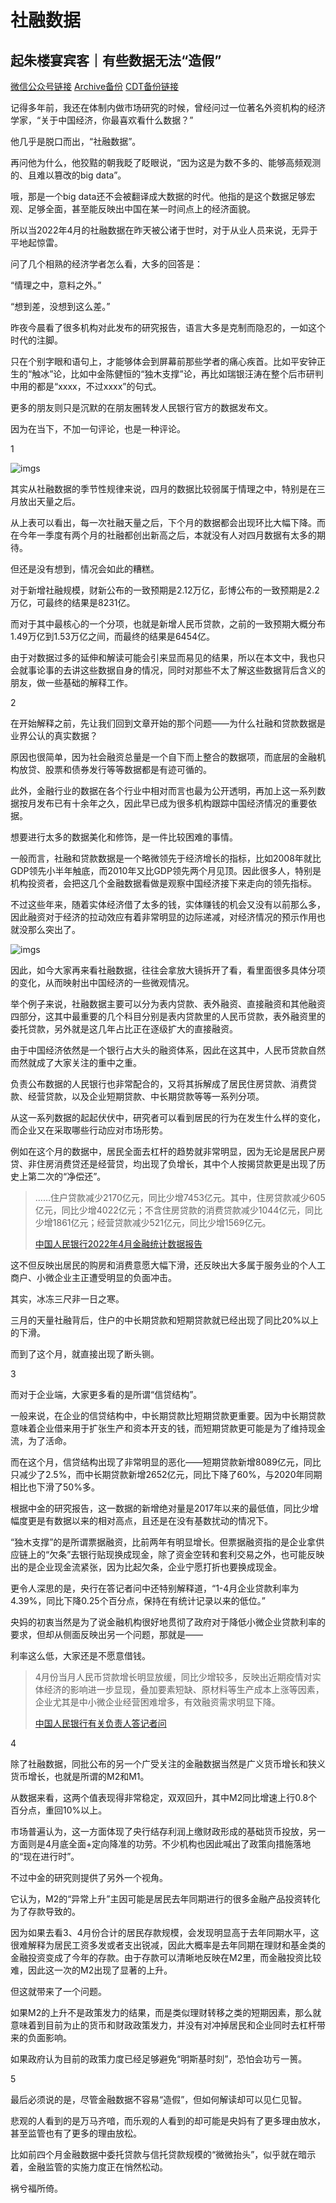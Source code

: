 # 社融数据

## 起朱楼宴宾客｜有些数据无法“造假”

[微信公众号链接](https://mp.weixin.qq.com/s/w7kokKFru03_W5eiGC9fyg) [Archive备份](https://archive.ph/49QBW) [CDT备份链接](https://chinadigitaltimes.net/chinese/681339.html)

记得多年前，我还在体制内做市场研究的时候，曾经问过一位著名外资机构的经济学家，“关于中国经济，你最喜欢看什么数据？”

他几乎是脱口而出，“社融数据”。

再问他为什么，他狡黠的朝我眨了眨眼说，“因为这是为数不多的、能够高频观测的、且难以篡改的big data”。

哦，那是一个big data还不会被翻译成大数据的时代。他指的是这个数据足够宏观、足够全面，甚至能反映出中国在某一时间点上的经济面貌。

所以当2022年4月的社融数据在昨天被公诸于世时，对于从业人员来说，无异于平地起惊雷。

问了几个相熟的经济学者怎么看，大多的回答是：

“情理之中，意料之外。”

“想到差，没想到这么差。”

昨夜今晨看了很多机构对此发布的研究报告，语言大多是克制而隐忍的，一如这个时代的注脚。

只在个别字眼和语句上，才能够体会到屏幕前那些学者的痛心疾首。比如平安钟正生的“触冰”论，比如中金陈健恒的“独木支撑”论，再比如瑞银汪涛在整个后市研判中用的都是“xxxx，不过xxxx”的句式。

更多的朋友则只是沉默的在朋友圈转发人民银行官方的数据发布文。

因为在当下，不加一句评论，也是一种评论。

1

![imgs](imgs/4月新增社会融资规模.jpg)

其实从社融数据的季节性规律来说，四月的数据比较弱属于情理之中，特别是在三月放出天量之后。

从上表可以看出，每一次社融天量之后，下个月的数据都会出现环比大幅下降。而在今年一季度有两个月的社融都创出新高之后，本就没有人对四月数据有太多的期待。

但还是没有想到，情况会如此的糟糕。

对于新增社融规模，财新公布的一致预期是2.12万亿，彭博公布的一致预期是2.2万亿，可最终的结果是8231亿。

而对于其中最核心的一个分项，也就是新增人民币贷款，之前的一致预期大概分布1.49万亿到1.53万亿之间，而最终的结果是6454亿。

由于对数据过多的延伸和解读可能会引来显而易见的结果，所以在本文中，我也只会就事论事的去讲这些数据自身的情况，同时对那些不太了解这些数据背后含义的朋友，做一些基础的解释工作。

2

在开始解释之前，先让我们回到文章开始的那个问题——为什么社融和贷款数据是业界公认的真实数据？

原因也很简单，因为社会融资总量是一个自下而上整合的数据项，而底层的金融机构放贷、股票和债券发行等等数据都是有迹可循的。

此外，金融行业的数据在各个行业中相对而言也最为公开透明，再加上这一系列数据按月发布已有十余年之久，因此早已成为很多机构跟踪中国经济情况的重要依据。

想要进行太多的数据美化和修饰，是一件比较困难的事情。

一般而言，社融和贷款数据是一个略微领先于经济增长的指标，比如2008年就比GDP领先小半年触底，而2010年又比GDP领先两个月见顶。因此很多人，特别是机构投资者，会把这几个金融数据看做是观察中国经济接下来走向的领先指标。

不过这些年来，随着实体经济借了太多的钱，实体赚钱的机会又没有以前那么多，因此融资对于经济的拉动效应有着非常明显的边际递减，对经济情况的预示作用也就没那么突出了。

![imgs](imgs/社融存量同比增速与实际GDP同步增速+工业增加值累计同比.webp)

因此，如今大家再来看社融数据，往往会拿放大镜拆开了看，看里面很多具体分项的变化，从而映射出中国经济的一些微观情况。

举个例子来说，社融数据主要可以分为表内贷款、表外融资、直接融资和其他融资四部分，这其中最重要的几个科目分别是表内贷款里的人民币贷款，表外融资里的委托贷款，另外就是这几年占比正在逐级扩大的直接融资。

由于中国经济依然是一个银行占大头的融资体系，因此在这其中，人民币贷款自然而然就成了大家关注的重中之重。

负责公布数据的人民银行也非常配合的，又将其拆解成了居民住房贷款、消费贷款、经营贷款，以及企业短期贷款、中长期贷款等等一系列分项。

从这一系列数据的起起伏伏中，研究者可以看到居民的行为在发生什么样的变化，而企业又在采取哪些行动应对市场形势。

例如在这个月的数据中，居民全面去杠杆的趋势就非常明显，因为无论是居民户房贷、非住房消费贷还是经营贷，均出现了负增长，其中个人按揭贷款更是出现了历史上第二次的“净偿还”。

>……住户贷款减少2170亿元，同比少增7453亿元。其中，住房贷款减少605亿元，同比少增4022亿元；不含住房贷款的消费贷款减少1044亿元，同比少增1861亿元；经营贷款减少521亿元，同比少增1569亿元。
>
>[中国人民银行2022年4月金融统计数据报告](http://www.pbc.gov.cn/goutongjiaoliu/113456/113469/4552416/index.html)

这不但反映出居民的购房和消费意愿大幅下滑，还反映出大多属于服务业的个人工商户、小微企业主正遭受明显的负面冲击。

其实，冰冻三尺非一日之寒。

三月的天量社融背后，住户的中长期贷款和短期贷款就已经出现了同比20%以上的下滑。

而到了这个月，就直接出现了断头铡。

3

而对于企业端，大家更多看的是所谓“信贷结构”。

一般来说，在企业的信贷结构中，中长期贷款比短期贷款更重要。因为中长期贷款意味着企业借来用于扩张生产和资本开支的钱，而短期贷款更可能是为了维持现金流，为了活命。

而在这个月，信贷结构出现了非常明显的恶化——短期贷款新增8089亿元，同比只减少了2.5%，而中长期贷款新增2652亿元，同比下降了60%，与2020年同期相比也下滑了50%多。

根据中金的研究报告，这一数据的新增绝对量是2017年以来的最低值，同比少增幅度更是有数据以来的相对高点，且还是在没有基数扰动的情况下。

“独木支撑”的是所谓票据融资，比前两年有明显增长。但票据融资指的是企业拿供应链上的“欠条”去银行贴现换成现金，除了资金空转和套利交易之外，也可能反映出的是企业现金流紧张，因为比起欠条，企业宁愿打折也要换成现金。

更令人深思的是，央行在答记者问中还特别解释道，“1-4月企业贷款利率为4.39%，同比下降0.25个百分点，保持在有统计记录以来的低位。”

央妈的初衷当然是为了说金融机构很好地贯彻了政府对于降低小微企业贷款利率的要求，但却从侧面反映出另一个问题，那就是——

利率这么低，大家还是不愿意借钱。

>4月份当月人民币贷款增长明显放缓，同比少增较多，反映出近期疫情对实体经济的影响进一步显现，叠加要素短缺、原材料等生产成本上涨等因素，企业尤其是中小微企业经营困难增多，有效融资需求明显下降。
>
>[中国人民银行有关负责人答记者问](http://www.pbc.gov.cn/rmyh/3963412/3963426/4552624/index.html)

4

除了社融数据，同批公布的另一个广受关注的金融数据当然是广义货币增长和狭义货币增长，也就是所谓的M2和M1。

从数据来看，这两个值表现得非常稳定，双双回升，其中M2同比增速上行0.8个百分点，重回10%以上。

市场普遍认为，这一方面体现了央行结存利润上缴财政形成的基础货币投放，另一方面则是4月底全面+定向降准的功劳。不少机构也因此喊出了政策向措施落地的“现在进行时”。

不过中金的研究则提供了另外一个视角。

它认为，M2的“异常上升”主因可能是居民去年同期进行的很多金融产品投资转化为了存款导致的。

因为如果去看3、4月份合计的居民存款规模，会发现明显高于去年同期水平，这很难解释为居民工资多发或者支出锐减，因此大概率是去年同期在理财和基金类的金融投资变成了今年的存款。由于存款可以清晰地反映在M2里，而金融投资比较难，因此这一次的M2出现了显著的上升。

但这就带来了一个问题。

如果M2的上升不是政策发力的结果，而是类似理财转移之类的短期因素，那么就意味着到目前为止的货币和财政政策发力，并没有对冲掉居民和企业同时去杠杆带来的负面影响。

如果政府认为目前的政策力度已经足够避免“明斯基时刻”，恐怕会功亏一篑。

5

最后必须说的是，尽管金融数据不容易“造假”，但如何解读却可以见仁见智。

悲观的人看到的是万马齐喑，而乐观的人看到的却可能是央妈有了更多理由放水，甚至监管也有了更多的理由放松。

比如前四个月金融数据中委托贷款与信托贷款规模的“微微抬头”，似乎就在暗示着，金融监管的实施力度正在悄然松动。

祸兮福所倚。
